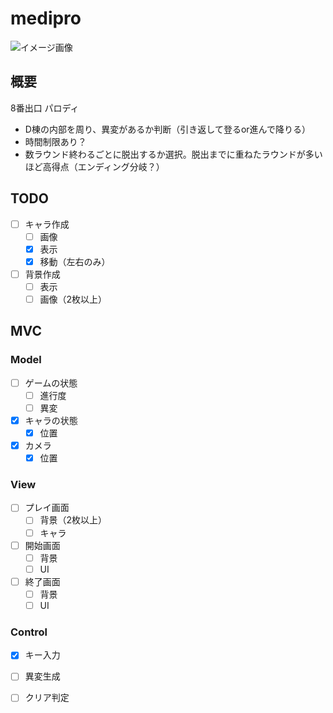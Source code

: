 # medipro
![イメージ画像](https://pbs.twimg.com/media/DxeXVKDU0AAXEtR?format=jpg&name=large)

## 概要
8番出口 パロディ
- D棟の内部を周り、異変があるか判断（引き返して登るor進んで降りる）
- 時間制限あり？
- 数ラウンド終わるごとに脱出するか選択。脱出までに重ねたラウンドが多いほど高得点（エンディング分岐？）


## TODO
- [ ] キャラ作成
  - [ ] 画像
  - [x] 表示
  - [x] 移動（左右のみ）
- [ ] 背景作成
  - [ ] 表示
  - [ ] 画像（2枚以上）

## MVC
### Model
- [ ] ゲームの状態
  - [ ] 進行度
  - [ ] 異変
- [x] キャラの状態
  - [x] 位置
- [x] カメラ
  - [x] 位置

### View
- [ ] プレイ画面
  - [ ] 背景（2枚以上）
  - [ ] キャラ
- [ ] 開始画面
  - [ ] 背景
  - [ ] UI
- [ ] 終了画面
  - [ ] 背景
  - [ ] UI
 
### Control
- [x] キー入力
- [ ] 異変生成
- [ ] クリア判定

